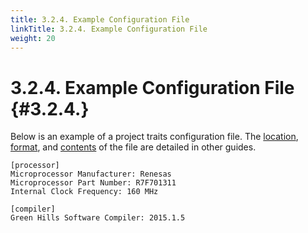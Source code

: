 ```yaml
---
title: 3.2.4. Example Configuration File
linkTitle: 3.2.4. Example Configuration File
weight: 20
---
```


3.2.4. Example Configuration File                                                                              {#3.2.4.}
========================================================================================================================
Below is an example of a project traits configuration file.  The [location](3.2.1.), [format](3.2.2.), and
[contents](3.2.3.) of the file are detailed in other guides.

    [processor]
    Microprocessor Manufacturer: Renesas
    Microprocessor Part Number: R7F701311
    Internal Clock Frequency: 160 MHz
    
    [compiler]
    Green Hills Software Compiler: 2015.1.5